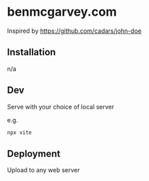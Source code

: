 # benmcgarvey.com

Inspired by https://github.com/cadars/john-doe

## Installation

n/a

## Dev

Serve with your choice of local server

e.g.

```bash
npx vite
```

## Deployment

Upload to any web server
